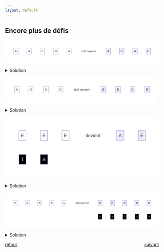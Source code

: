 ```yaml
---
layout: default
---
```


<div markdown="1">

## Encore plus de défis

![](assets/12.png)

<details markdown="on">
<summary>Solution</summary>

<img src="assets/12s.png" alt="">
</details>

![](assets/13.png)

<details markdown="on">
<summary>Solution</summary>

<img src="assets/13s.png" alt="">
</details>

</div>

<div markdown="1">

![WIP](assets/14.png)

<details markdown="on">
<summary>Solution</summary>

<img src="assets/14s.png" alt="">
</details>

![WIP](assets/15.png)

<details markdown="on">
<summary>Solution</summary>

<img src="assets/15s.png" alt="">
</details>

</div>

<div markdown="1" style="grid-column: 1 / -1; display: flex; justify-content: space-between">

[retour](./7)

[suivant](./9)

</div>
